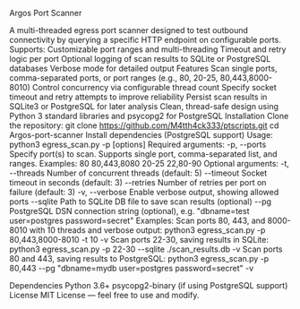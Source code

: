 Argos Port Scanner
    
   A multi-threaded egress port scanner designed to test outbound connectivity by querying a specific HTTP endpoint 
   on configurable ports. Supports:
        Customizable port ranges and multi-threading
        Timeout and retry logic per port
        Optional logging of scan results to SQLite or PostgreSQL databases
        Verbose mode for detailed output
   Features 
        Scan single ports, comma-separated ports, or port ranges (e.g., 80, 20-25, 80,443,8000-8010)
        Control concurrency via configurable thread count
        Specify socket timeout and retry attempts to improve reliability
        Persist scan results in SQLite3 or PostgreSQL for later analysis
        Clean, thread-safe design using Python 3 standard libraries and psycopg2 for PostgreSQL
Installation
    Clone the repository:
         git clone https://github.com/M4tth4ck333/ptscripts.git
          cd Argos-port-scanner
          Install dependencies (PostgreSQL support)
          Usage:
          python3 egress_scan.py -p <ports> [options]
          Required arguments:
              -p, --ports
              Specify port(s) to scan. Supports single port, comma-separated list, and ranges.
              Examples:
              80
              80,443,8080
              20-25
              22,80-90
    Optional arguments:
          -t, --threads
          Number of concurrent threads (default: 5)
          --timeout
          Socket timeout in seconds (default: 3)
          --retries
          Number of retries per port on failure (default: 3)
          -v, --verbose
          Enable verbose output, showing allowed ports
          --sqlite
          Path to SQLite DB file to save scan results (optional)
          --pg
          PostgreSQL DSN connection string (optional), e.g.
          "dbname=test user=postgres password=secret"
      Examples:
    Scan ports 80, 443, and 8000-8010 with 10 threads and verbose output:
       python3 egress_scan.py -p 80,443,8000-8010 -t 10 -v
    Scan ports 22-30, saving results in SQLite:
       python3 egress_scan.py -p 22-30 --sqlite ./scan_results.db -v
    Scan ports 80 and 443, saving results to PostgreSQL:
       python3 egress_scan.py -p 80,443 --pg "dbname=mydb user=postgres password=secret" -v

  Dependencies
    Python 3.6+
    psycopg2-binary (if using PostgreSQL support)
    License
    MIT License — feel free to use and modify.
